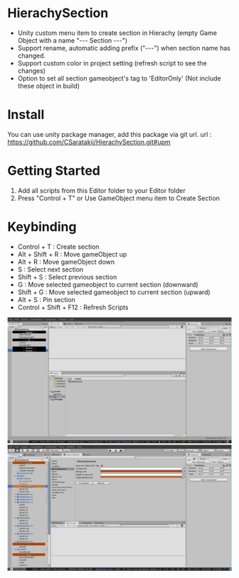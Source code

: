 # HierachySection
- Unity custom menu item to create section in Hierachy (empty Game Object with a name "--- Section ---")
- Support rename, automatic adding prefix ("---") when section name has changed.
- Support custom color in project setting (refresh script to see the changes)
- Option to set all section gameobject's tag to 'EditorOnly' (Not include these object in build)

# Install
You can use unity package manager, add this package via git url.
    url : https://github.com/CSaratakij/HierachySection.git#upm

# Getting Started
1) Add all scripts from this Editor folder to your Editor folder
2) Press "Control + T" or Use GameObject menu item to Create Section

# Keybinding
- Control + T : Create section
- Alt + Shift + R : Move gameObject up
- Alt + R : Move gameObject down
- S : Select next section
- Shift + S : Select previous section
- G : Move selected gameobject to current section (downward)
- Shift + G : Move selected gameobject to current section (upward)
- Alt + S : Pin section
- Control + Shift + F12 : Refresh Scripts

![screenshot](screenshot/screenshot1.png)
![screenshot](screenshot/screenshot2.png)

